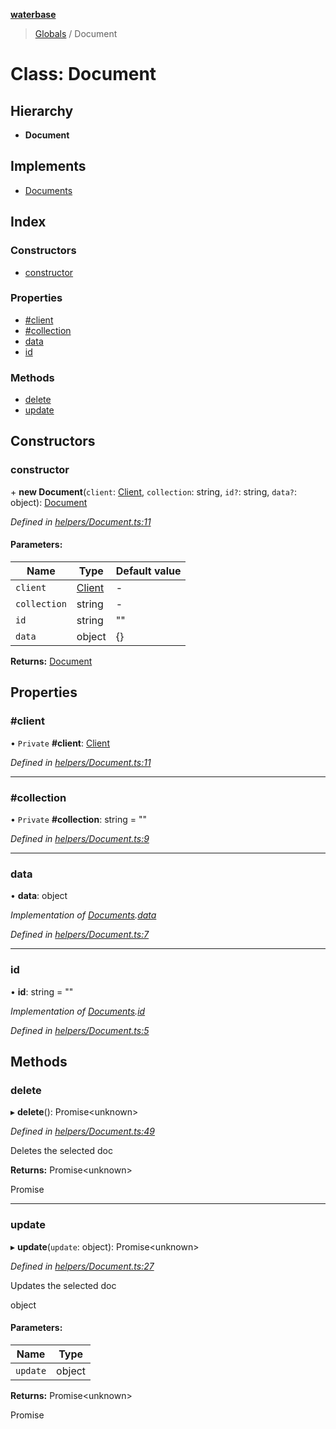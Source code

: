 **[waterbase](../README.md)**

> [Globals](../README.md) / Document

# Class: Document

## Hierarchy

- **Document**

## Implements

- [Documents](../interfaces/documents.md)

## Index

### Constructors

- [constructor](document.md#constructor)

### Properties

- [#client](document.md##client)
- [#collection](document.md##collection)
- [data](document.md#data)
- [id](document.md#id)

### Methods

- [delete](document.md#delete)
- [update](document.md#update)

## Constructors

### constructor

\+ **new Document**(`client`: [Client](client.md), `collection`: string, `id?`: string, `data?`: object): [Document](document.md)

_Defined in [helpers/Document.ts:11](https://github.com/sinewtech/waterbase/blob/7e81c58/lib/helpers/Document.ts#L11)_

#### Parameters:

| Name         | Type                | Default value |
| ------------ | ------------------- | ------------- |
| `client`     | [Client](client.md) | -             |
| `collection` | string              | -             |
| `id`         | string              | ""            |
| `data`       | object              | {}            |

**Returns:** [Document](document.md)

## Properties

### #client

• `Private` **#client**: [Client](client.md)

_Defined in [helpers/Document.ts:11](https://github.com/sinewtech/waterbase/blob/7e81c58/lib/helpers/Document.ts#L11)_

---

### #collection

• `Private` **#collection**: string = ""

_Defined in [helpers/Document.ts:9](https://github.com/sinewtech/waterbase/blob/7e81c58/lib/helpers/Document.ts#L9)_

---

### data

• **data**: object

_Implementation of [Documents](../interfaces/documents.md).[data](../interfaces/documents.md#data)_

_Defined in [helpers/Document.ts:7](https://github.com/sinewtech/waterbase/blob/7e81c58/lib/helpers/Document.ts#L7)_

---

### id

• **id**: string = ""

_Implementation of [Documents](../interfaces/documents.md).[id](../interfaces/documents.md#id)_

_Defined in [helpers/Document.ts:5](https://github.com/sinewtech/waterbase/blob/7e81c58/lib/helpers/Document.ts#L5)_

## Methods

### delete

▸ **delete**(): Promise\<unknown>

_Defined in [helpers/Document.ts:49](https://github.com/sinewtech/waterbase/blob/7e81c58/lib/helpers/Document.ts#L49)_

Deletes the selected doc

**Returns:** Promise\<unknown>

Promise<any>

---

### update

▸ **update**(`update`: object): Promise\<unknown>

_Defined in [helpers/Document.ts:27](https://github.com/sinewtech/waterbase/blob/7e81c58/lib/helpers/Document.ts#L27)_

Updates the selected doc

object

#### Parameters:

| Name     | Type   |
| -------- | ------ |
| `update` | object |

**Returns:** Promise\<unknown>

Promise<any>
